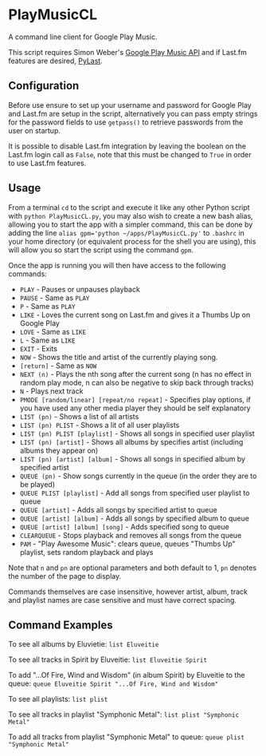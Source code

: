 PlayMusicCL
===========

A command line client for Google Play Music.

This script requires Simon Weber's [Google Play Music API](https://github.com/simon-weber/Unofficial-Google-Music-API) and if Last.fm features are desired, [PyLast](https://code.google.com/p/pylast/).

Configuration
-------------

Before use ensure to set up your username and password for Google Play and Last.fm are setup in the script, alternatively you can pass empty strings for the password fields to use ```getpass()``` to retrieve passwords from the user on startup.

It is possible to disable Last.fm integration by leaving the boolean on the Last.fm login call as ```False```, note that this must be changed to ```True``` in order to use Last.fm features.

Usage
-----

From a terminal ```cd``` to the script and execute it like any other Python script with ```python PlayMusicCL.py```, you may also wish to create a new bash alias, allowing you to start the app with a simpler command, this can be done by adding the line ```alias gpm='python ~/apps/PlayMusicCL.py'``` to ```.bashrc``` in your home directory (or equivalent process for the shell you are using), this will allow you so start the script using the command ```gpm```.

Once the app is running you will then have access to the following commands:

-	```PLAY``` - Pauses or unpauses playback
-	```PAUSE``` - Same as ```PLAY```
- ```P``` - Same as ```PLAY```
-	```LIKE``` - Loves the current song on Last.fm and gives it a Thumbs Up on Google Play
-	```LOVE``` - Same as ```LIKE```
- ```L``` - Same as ```LIKE```
-	```EXIT``` - Exits
-	```NOW``` - Shows the title and artist of the currently playing song.
- ```[return]``` - Same as ```NOW```
-	```NEXT (n)``` - Plays the nth song after the current song (n has no effect in random play mode, n can also be negative to skip back through tracks)
- ```N``` - Plays next track
-	```PMODE [random/linear] [repeat/no repeat]``` - Specifies play options, if you have used any other media player they should be self explanatory
-	```LIST (pn)``` - Shows a list of all artists
-	```LIST (pn) PLIST``` - Shows a lit of all user playlists
-	```LIST (pn) PLIST [playlist]``` - Shows all songs in specified user playlist
-	```LIST (pn) [artist]``` - Shows all albums by specifies artist (including albums they appear on)
-	```LIST (pn) [artist] [album]``` - Shows all songs in specified album by specified artist
-	```QUEUE (pn)``` - Show songs currently in the queue (in the order they are to be played)
-	```QUEUE PLIST [playlist]``` - Add all songs from specified user playlist to queue
-	```QUEUE [artist]``` - Adds all songs by specified artist to queue
-	```QUEUE [artist] [album]``` - Adds all songs by specified album to queue
-	```QUEUE [artist] [album] [song]``` - Adds specified song to queue
- ```CLEARQUEUE``` - Stops playback and removes all songs from the queue
- ```PAM``` - "Play Awesome Music": clears queue, queues "Thumbs Up" playlist, sets random playback and plays

Note that ```n``` and ```pn``` are optional parameters and both default to 1, ```pn``` denotes the number of the page to display.

Commands themselves are case insensitive, however artist, album, track and playlist names are case sensitive and must have correct spacing.

Command Examples
----------------

To see all albums by Eluvietie: ```list Eluveitie```

To see all tracks in Spirit by Eluveitie: ```list Eluveitie Spirit```

To add "...Of Fire, Wind and Wisdom" (in album Spirit) by Eluveitie to the queue: ```queue Eluveitie Spirit "...Of Fire, Wind and Wisdom"```

To see all playlists: ```list plist```

To see all tracks in playlist "Symphonic Metal": ```list plist "Symphonic Metal"```

To add all tracks from playlist "Symphonic Metal" to queue: ```queue plist "Symphonic Metal"```
